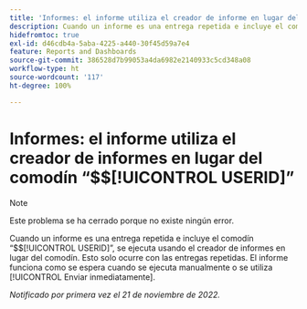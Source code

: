 ```yaml
---
title: 'Informes: el informe utiliza el creador de informe en lugar del comodín $$USERID'
description: Cuando un informe es una entrega repetida e incluye el comodín $$USERID, se ejecuta usando el creador de informe en lugar del comodín. Esto solo ocurre con las entregas repetidas. El informe funciona como se espera cuando se ejecuta manualmente o se utiliza Enviar inmediatamente.
hidefromtoc: true
exl-id: d46cdb4a-5aba-4225-a440-30f45d59a7e4
feature: Reports and Dashboards
source-git-commit: 386528d7b99053a4da6982e2140933c5cd348a08
workflow-type: ht
source-wordcount: '117'
ht-degree: 100%

---
```


# Informes: el informe utiliza el creador de informes en lugar del comodín “$$[!UICONTROL USERID]”

>[!NOTE]
>
>Este problema se ha cerrado porque no existe ningún error.

Cuando un informe es una entrega repetida e incluye el comodín “$$[!UICONTROL USERID]”, se ejecuta usando el creador de informes en lugar del comodín. Esto solo ocurre con las entregas repetidas. El informe funciona como se espera cuando se ejecuta manualmente o se utiliza [!UICONTROL Enviar inmediatamente].

_Notificado por primera vez el 21 de noviembre de 2022._
